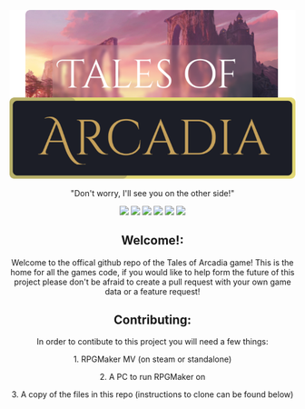 <p align="center">
  <img src="github-assets/logo.png" width="600px">
</p>
<p align="center">
  <p align="center">"Don't worry, I'll see you on the other side!"</p>
<p align="center">
  <img src="https://img.shields.io/badge/JavaScript-F7DF1E?style=for-the-badge&logo=javascript&logoColor=black"/>
  <img src="https://img.shields.io/badge/Ko--fi-F16061?style=for-the-badge&logo=ko-fi&logoColor=white"/>
  <img src="https://img.shields.io/badge/Windows-0078D6?style=for-the-badge&logo=windows&logoColor=white"/>
  <img src="https://img.shields.io/badge/Linux-FCC624?style=for-the-badge&logo=linux&logoColor=black"/>
  <a href="https://github.com/ThatTakashi/RPGMaker-Game/pulls"><img src="https://img.shields.io/github/issues-pr/ThatTakashi/RPGMaker-Game?style=for-the-badge"/></a>
  <img src="https://img.shields.io/github/repo-size/ThatTakashi/RPGMaker-Game?label=Total%20Repo%20Size&style=for-the-badge">
</p>
  <h2 align="center">Welcome!:</h2>
  <p align="center">Welcome to the offical github repo of the Tales of Arcadia game! This is the home for all the games code, if you would like to help form the future of this project please don't be afraid to create a pull request with your own game data or a feature request!</p>
  <h2 align="center">Contributing:</h2>
  <p align="center">In order to contibute to this project you will need a few things:</p>
  <p align="center">1. RPGMaker MV (on steam or standalone)</p>
  <p align="center">2. A PC to run RPGMaker on</p>
  <p align="center">3. A copy of the files in this repo (instructions to clone can be found below)</p>
</p>
